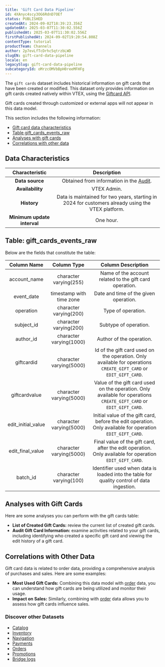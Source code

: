 ```yaml
---
title: 'Gift Card Data Pipeline'
id: 4XAnyc4scy3OG6RdnD7OEf
status: PUBLISHED
createdAt: 2024-09-02T18:39:23.356Z
updatedAt: 2025-03-07T11:30:02.556Z
publishedAt: 2025-03-07T11:30:02.556Z
firstPublishedAt: 2024-09-02T19:20:54.808Z
contentType: tutorial
productTeam: Channels
author: 2p7evLfTcDrhc5qtrzbLWD
slugEN: gift-card-data-pipeline
locale: en
legacySlug: gift-card-data-pipeline
subcategoryId: oMrzcOMVbBpH0reeMFHFg
---
```


The `gift cards` dataset includes historical information on gift cards that have been created or modified. This dataset only provides information on gift cards created natively within VTEX, using the [Giftcard API](https://developers.vtex.com/docs/api-reference/giftcard-api).

<div class="alert alert-warning"> 
Gift cards created through customized or external apps will not appear in this data model.
</div>

This section includes the following information:

- [Gift card data characteristics](#gift-card-data-characteristics)  
- [Table gift_cards_events_raw](#table-gift-cards-events-raw)  
- [Analyses with gift cards](#analyses-with-gift-cards)  
- [Correlations with other data](#correlations-with-other-data)  

## Data Characteristics

| **Characteristic** | **Description** |
|:---:|:---:|
| **Data source** | Obtained from information in the [Audit](/pt/tutorial/searching-for-events-on-audit--5RXf9WJ5YLFBcS8q8KcxTA). |
| **Availability** | VTEX Admin. |
| **History** | Data is maintained for two years, starting in 2024 for customers already using the VTEX platform. |
| **Minimum update interval** | One hour. |

## Table: gift_cards_events_raw

Below are the fields that constitute the table:  

| **Column Name** | **Column Type** | **Column Description** |
|:---:|:---:|:---:|
| account_name | character varying(255) | Name of the account related to the gift card operation. |
| event_date | timestamp with time zone | Date and time of the given operation. |
| operation | character varying(200) | Type of operation. |
| subject_id | character varying(200) | Subtype of operation. |
| author_id | character varying(1000) | Author of the operation. |
| giftcardid | character varying(5000) | Id of the gift card used on the operation. Only available for operations `CREATE_GIFT_CARD` or `EDIT_GIFT_CARD`. |
| giftcardvalue | character varying(5000) | Value of the gift card used on the operation. Only available for operations `CREATE_GIFT_CARD` or `EDIT_GIFT_CARD`. |
| edit_initial_value | character varying(5000) | Initial value of the gift card, before the edit operation. Only available for operation `EDIT_GIFT_CARD`. |
| edit_final_value | character varying(5000)	 | Final value of the gift card, after the edit operation. Only available for operation `EDIT_GIFT_CARD`. |
| batch_id | character varying(100) | Identifier used when data is loaded into the table for quality control of data ingestion. |

## Analyses with Gift Cards

Here are some analyses you can perform with the gift cards table:  

- **List of Created Gift Cards:** review the current list of created gift cards.  
- **Audit Gift Card Information:** examine activities related to your gift cards, including identifying who created a specific gift card and viewing the edit history of a gift card.  

## Correlations with Other Data

Gift card data is related to order data, providing a comprehensive analysis of purchases and sales. Here are some examples:  

- **Most Used Gift Cards:** Combining this data model with [order](/pt/tutorial/precos-data-pipeline-beta--3NMGJ8dtv73Bwvo9PSz1fz) data, you can understand how gift cards are being utilized and monitor their usage.  
- **Impact on Sales:** Similarly, combining with [order](/pt/tutorial/precos-data-pipeline-beta--3NMGJ8dtv73Bwvo9PSz1fz) data allows you to assess how gift cards influence sales.  

### Discover other Datasets

- [Catalog](/tutorial/catalogo-data-pipeline--7ARDELPaugrBu5dZT7Vx2b)
- [Inventory](/tutorial/inventario-data-pipeline-beta--2IvKMZV9SNrE6ipBRQr8h2)
- [Navigation](/tutorial/navegacao-data-pipeline-beta--4X4hK0zdIHN0Xn5x2MLYYd)
- [Payments](/tutorial/pagamentos-data-pipeline-beta--7LWkFaA1jPabzc5JAt1rGs)
- [Orders](/tutorial/pedidos-data-pipeline-beta--2f3GlRJ5L5IRGVIxOmzrFv)
- [Promotions](/tutorial/promocoes-data-pipeline-beta--3WZ1syNucDFdvVhfKtA6Qd)
- [Bridge logs](/tutorial/logs-do-bridge-data-pipeline--2RFVJZL19nsWBSB4IXA0Z)

